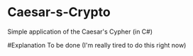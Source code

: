 # Caesar-s-Crypto
Simple application of the Caesar's Cypher (in C#)

#Explanation
To be done (I'm really tired to do this right now)
